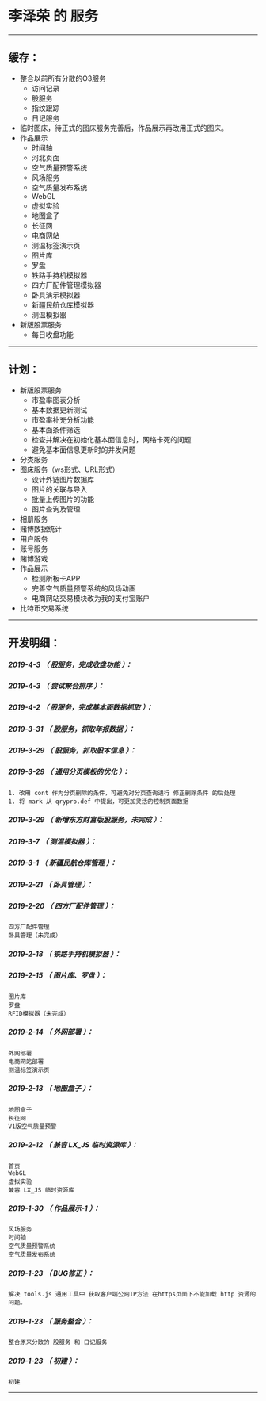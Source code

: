 李泽荣 的 服务
=======

*******************************************************************

缓存：
-------------------------------------------------------------------

- 整合以前所有分散的O3服务
	- 访问记录
	- 股服务
	- 指纹跟踪
	- 日记服务
- 临时图床，待正式的图床服务完善后，作品展示再改用正式的图床。
- 作品展示
	- 时间轴
	- 河北页面
	- 空气质量预警系统
	- 风场服务
	- 空气质量发布系统
	- WebGL
	- 虚拟实验
	- 地图盒子
	- 长征网
	- 电商网站
	- 测温标签演示页
	- 图片库
	- 罗盘
	- 铁路手持机模拟器
	- 四方厂配件管理模拟器
	- 卧具演示模拟器
	- 新疆民航仓库模拟器
	- 测温模拟器
- 新版股票服务
	- 每日收盘功能

*******************************************************************


计划：
-------------------------------------------------------------------

- 新版股票服务
	- 市盈率图表分析
	- 基本数据更新测试
	- 市盈率补充分析功能
	- 基本面条件筛选
	- 检查并解决在初始化基本面信息时，网络卡死的问题
	- 避免基本面信息更新时的并发问题
- 分类服务
- 图床服务（ws形式、URL形式）
	- 设计外链图片数据库
	- 图片的关联与导入
	- 批量上传图片的功能
	- 图片查询及管理
- 相册服务
- 赌博数据统计
- 用户服务
- 账号服务
- 赌博游戏
- 作品展示
	- 检测所板卡APP
	- 完善空气质量预警系统的风场动画
	- 电商网站交易模块改为我的支付宝账户
- 比特币交易系统

*******************************************************************


开发明细：
-------------------------------------------------------------------

##### 2019-4-3 （ 股服务，完成收盘功能 ）：

##### 2019-4-3 （ 尝试聚合排序 ）：

##### 2019-4-2 （ 股服务，完成基本面数据抓取 ）：

##### 2019-3-31 （ 股服务，抓取年报数据 ）：

##### 2019-3-29 （ 股服务，抓取股本信息 ）：

##### 2019-3-29 （ 通用分页模板的优化 ）：
	1. 改用 cont 作为分页删除的条件，可避免对分页查询进行 修正删除条件 的后处理
	1. 将 mark 从 qrypro.def 中提出，可更加灵活的控制页面数据

##### 2019-3-29 （ 新增东方财富版股服务，未完成 ）：

##### 2019-3-7 （ 测温模拟器 ）：

##### 2019-3-1 （ 新疆民航仓库管理 ）：

##### 2019-2-21 （ 卧具管理 ）：

##### 2019-2-20 （ 四方厂配件管理 ）：
	四方厂配件管理
	卧具管理（未完成）

##### 2019-2-18 （ 铁路手持机模拟器 ）：

##### 2019-2-15 （ 图片库、罗盘 ）：
	图片库
	罗盘
	RFID模拟器（未完成）

##### 2019-2-14 （ 外网部署 ）：
	外网部署
	电商网站部署
	测温标签演示页

##### 2019-2-13 （ 地图盒子 ）：
	地图盒子
	长征网
	V1版空气质量预警

##### 2019-2-12 （ 兼容 LX_JS 临时资源库 ）：
	首页
	WebGL
	虚拟实验
	兼容 LX_JS 临时资源库

##### 2019-1-30 （ 作品展示-1 ）：
	风场服务
	时间轴
	空气质量预警系统
	空气质量发布系统

##### 2019-1-23 （ BUG修正 ）：
	解决 tools.js 通用工具中 获取客户端公网IP方法 在https页面下不能加载 http 资源的问题。

##### 2019-1-23 （ 服务整合 ）：
	整合原来分散的 股服务 和 日记服务

##### 2019-1-23 （ 初建 ）：
	初建

*******************************************************************
